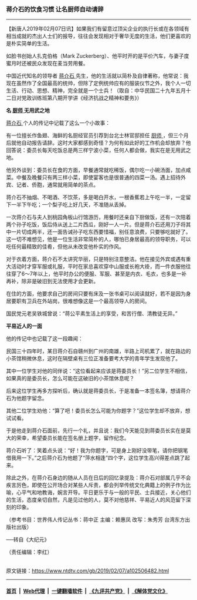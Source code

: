### 蒋介石的饮食习惯 让名厨师自动请辞
------------------------

<div class="post_content">
 <p>
  【新唐人2019年02月07日讯】如果我们有留意过顶尖企业的执行长或在各领域有相当成就的杰出人士们的报导，往往会发现相对于奢华无度的生活，他们更喜欢的是朴实简单的生活。
 </p>
 <p>
  如脸书创始人扎克伯格（Mark Zuckerberg）、他平时开的是平价汽车，与妻子度蜜月时还被民众发现在麦当劳用餐。
 </p>
 <p>
  中国近代知名的领导者
  <a href="https://www.ntdtv.com/gb/蒋介石.htm">
   蒋介石
  </a>
  先生，他的生活就以简朴及自律著称，他常说：我现在虽然作了全国最高的统帅，但除了定例统帅应有的服装仪节之外，我个人一切生活、行动、思想、精神，完全就是一个士兵！（取自：中华民国二十九年五月十二日对党政训练班第八期开学讲《经济抗战之精神和要务》）
 </p>
 <p>
  <strong>
   名
   <a href="https://www.ntdtv.com/gb/厨师.htm">
    厨师
   </a>
   无用武之地
  </strong>
 </p>
 <p>
  <a href="https://www.ntdtv.com/gb/蒋介石.htm">
   蒋介石
  </a>
  个人的传记中记载了这么一个小故事：
 </p>
 <p>
  有一位擅长作鱼翅、海鲜的名厨经官员引荐到台北士林官邸担任
  <a href="https://www.ntdtv.com/gb/厨师.htm">
   厨师
  </a>
  ，但三个月后就他自动报告请辞。这时大家都感到奇怪？为何有如此好的工作机会却放弃？他回答说：委员长每天吃饭总是两三样宁波小菜，任何人都会做，我实在是无用武之地。
 </p>
 <p>
  他另外谈到：委员长在食的方面，早餐通常就吃稀饭，偶尔吃一小碗汤面，加点咸菜。中餐及晚餐只有两三样小菜，即使宴客也是很普通的四菜一汤。遇上招待外宾、记者、侨胞，通常就用简单的茶点。
 </p>
 <p>
  蒋介石不抽烟、不喝酒、不饮茶，多是喝白开水，一根香蕉若上午吃一半，一定留下一半下午吃；一个梨子吃上好几天，不准随从丢掉。
 </p>
 <p>
  一次蒋介石与夫人到桃园角板山行馆游历，用餐时还亲自下厨做饭，还有一次陪着两个孙子吃饭，饭后侍从送上二片西瓜，刚好一人一片。但是蒋介石还用刀子将其中一片切成两半，还一面告诫孙子吃东西要惜福，别任意浪费，只要够吃就好了。这一切不难想见，他是一位生活非常简朴的人，哪怕已身居最高的领导职务，可以吃任何最精致的佳肴，但他从未改变他朴实的作风。
 </p>
 <p>
  对于衣着方面，蒋介石不太讲究华丽，只是特别注意整洁。他在接见外宾或遇有重大活动时才穿军服或礼服，平时在家总喜欢穿中山服或长袍大褂，而一件衣服他往往穿了6～7年以上，他平时办公的便服、军服、甚至是内衣、毛衣，也多是一补再补，除非是破旧到无法使用才会更新。
 </p>
 <p>
  在住的方面，他要求自己的房间只要有床及一张书桌可以阅读就好，若不是因为身居要职有卫兵在外站岗，很难想像这是一个最高领导人的房间。
 </p>
 <p>
  国民党元老吴铁城曾说：“蒋公平素生活上的享受，和苦行僧、清教徒无异。”
 </p>
 <p>
  <strong>
   平易近人的一面
  </strong>
 </p>
 <p>
  他的传记中也记载了这一段趣闻：
 </p>
 <p>
  民国三十四年时，某日蒋介石自赣州到广州的南雄，半路上司机累了，就在路边的小茶馆稍微休息，这时在隔壁桌有三位正准备要考大学的青年学生发现他了。
 </p>
 <p>
  其中一位学生对他的同伴说：“这位看起来应该是蒋委员长！”另二位学生不相信，如果真的是委员长，怎么可能在这破旧的小茶馆休息呢？
 </p>
 <p>
  后来这位学生再多方探听后，确认就是蒋委员长，于是准备一本签名簿，想请蒋介石为他题字留念。
 </p>
 <p>
  其他二位学生劝他：“算了吧！委员长怎么可能为你题字？”这位学生却不放弃，想试试看。
 </p>
 <p>
  于是他走到蒋介石面前，先行一个礼，并且说：我们今天能见到蒋委员长实在是莫大的荣幸，希望委员长能在签名册上题字，留作纪念。
 </p>
 <p>
  蒋介石听了：笑着点头说：“好！我为你题字，可是身上刚好没带笔，请你把钢笔借我用一下。”之后蒋介石为他题了“萍水相逢”四个字，这位学生高兴得差点跳了起来。
 </p>
 <p>
  除此之外，在蒋介石身边的随从人员在日后的回忆录提及：蒋介石对部属几乎不会疾言厉色，即使在公开场合对某些人斥责，都会列举传统文化典籍上的例子作为比喻，心平气和地教诲，婉言开导。平日更乐于与一般的平民、士兵接近，关心他们的生活，态度亲切自然，凡是见过他的人，莫不对他慈祥、平易近人的风范留下深刻的印象。
 </p>
 <p>
  （参考书目：世界伟人传记丛书：蒋中正  主编：赖惠凤  改写：朱秀芳  台湾东方出版社出版）
 </p>
 <p>
  ──转自《大纪元》
 </p>
 <p>
  （责任编辑：李红）
 </p>
 <div class="single_ad">
 </div>
</div>

<br/>原文链接：https://www.ntdtv.com/gb/2019/02/07/a102506482.html


------------------------
#### [首页](https://github.com/gfw-breaker/banned-news/blob/master/README.md) &nbsp;|&nbsp; [Web代理](https://github.com/labour-camp/helloworld) &nbsp;|&nbsp; [一键翻墙软件](https://github.com/gfw-breaker/nogfw/blob/master/README.md) &nbsp;|&nbsp; [《九评共产党》](https://github.com/gfw-breaker/9ping.md/blob/master/README.md#九评之一评共产党是什么) &nbsp;|&nbsp; [《解体党文化》](https://github.com/gfw-breaker/jtdwh.md/blob/master/README.md#绪论)

